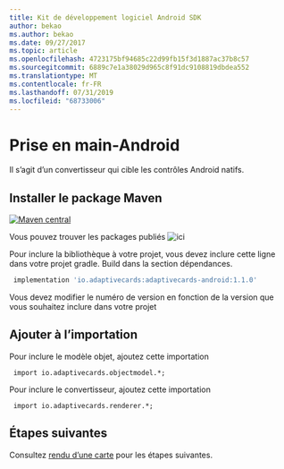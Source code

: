 ```yaml
---
title: Kit de développement logiciel Android SDK
author: bekao
ms.author: bekao
ms.date: 09/27/2017
ms.topic: article
ms.openlocfilehash: 4723175bf94685c22d99fb15f3d1887ac37b8c57
ms.sourcegitcommit: 6889c7e1a38029d965c8f91dc9108819dbdea552
ms.translationtype: MT
ms.contentlocale: fr-FR
ms.lasthandoff: 07/31/2019
ms.locfileid: "68733006"
---
```

# <a name="getting-started---android"></a>Prise en main-Android

Il s’agit d’un convertisseur qui cible les contrôles Android natifs.

## <a name="install-maven-package"></a>Installer le package Maven

[![Maven central](https://img.shields.io/maven-central/v/io.adaptivecards/adaptivecards-android.svg)](https://search.maven.org/#search%7Cga%7C1%7Ca%3A%22adaptivecards-android%22)

Vous pouvez trouver les packages publiés ![ici](https://search.maven.org/search?q=g:io.adaptivecards)

Pour inclure la bibliothèque à votre projet, vous devez inclure cette ligne dans votre projet gradle. Build dans la section dépendances.

```build.gradle
 implementation 'io.adaptivecards:adaptivecards-android:1.1.0'
```
Vous devez modifier le numéro de version en fonction de la version que vous souhaitez inclure dans votre projet

## <a name="add-import"></a>Ajouter à l’importation

Pour inclure le modèle objet, ajoutez cette importation

```
 import io.adaptivecards.objectmodel.*;
```

Pour inclure le convertisseur, ajoutez cette importation

```
 import io.adaptivecards.renderer.*;
```

## <a name="next-steps"></a>Étapes suivantes

Consultez [rendu d’une carte](render-a-card.md) pour les étapes suivantes.

